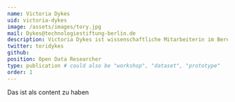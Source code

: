 ```yaml
---
name: Victoria Dykes
uid: victoria-dykes
image: /assets/images/tory.jpg
mail: Dykes@technologiestiftung-berlin.de
description: Victoria Dykes ist wissenschaftliche Mitarbeiterin im Bereich Open Data bei der Technologiestiftung Berlin. Sie studierte Public Policy an der Hertie School of Governance in Berlin. Der Fokus ihrer Arbeit liegt auf der Frage, wie Open Data Städte verändern kann und wie auch Verwaltungen Technologie und Daten nutzen können, um Prozesse und Services zu verbessern.
twitter: toridykes
github:
position: Open Data Researcher
type: publication # could also be "workshop", "dataset", "prototype"
order: 1
---
```



Das ist als content zu haben
